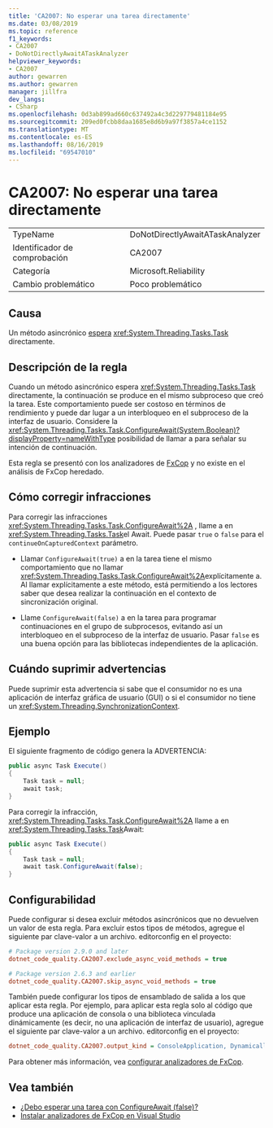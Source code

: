 ```yaml
---
title: 'CA2007: No esperar una tarea directamente'
ms.date: 03/08/2019
ms.topic: reference
f1_keywords:
- CA2007
- DoNotDirectlyAwaitATaskAnalyzer
helpviewer_keywords:
- CA2007
author: gewarren
ms.author: gewarren
manager: jillfra
dev_langs:
- CSharp
ms.openlocfilehash: 0d3ab899ad660c637492a4c3d229779481184e95
ms.sourcegitcommit: 209ed0fcbb8daa1685e8d6b9a97f3857a4ce1152
ms.translationtype: MT
ms.contentlocale: es-ES
ms.lasthandoff: 08/16/2019
ms.locfileid: "69547010"
---
```

# <a name="ca2007-do-not-directly-await-a-task"></a>CA2007: No esperar una tarea directamente

|||
|-|-|
|TypeName|DoNotDirectlyAwaitATaskAnalyzer|
|Identificador de comprobación|CA2007|
|Categoría|Microsoft.Reliability|
|Cambio problemático|Poco problemático|

## <a name="cause"></a>Causa

Un método asincrónico [espera](/dotnet/csharp/language-reference/keywords/await) <xref:System.Threading.Tasks.Task> directamente.

## <a name="rule-description"></a>Descripción de la regla

Cuando un método asincrónico espera <xref:System.Threading.Tasks.Task> directamente, la continuación se produce en el mismo subproceso que creó la tarea. Este comportamiento puede ser costoso en términos de rendimiento y puede dar lugar a un interbloqueo en el subproceso de la interfaz de usuario. Considere la <xref:System.Threading.Tasks.Task.ConfigureAwait(System.Boolean)?displayProperty=nameWithType> posibilidad de llamar a para señalar su intención de continuación.

Esta regla se presentó con los analizadores de [FxCop](install-fxcop-analyzers.md) y no existe en el análisis de FxCop heredado.

## <a name="how-to-fix-violations"></a>Cómo corregir infracciones

Para corregir las infracciones <xref:System.Threading.Tasks.Task.ConfigureAwait%2A> , llame a en <xref:System.Threading.Tasks.Task>el Await. Puede pasar `true` o `false` para el `continueOnCapturedContext` parámetro.

- Llamar `ConfigureAwait(true)` a en la tarea tiene el mismo comportamiento que no llamar <xref:System.Threading.Tasks.Task.ConfigureAwait%2A>explícitamente a. Al llamar explícitamente a este método, está permitiendo a los lectores saber que desea realizar la continuación en el contexto de sincronización original.

- Llame `ConfigureAwait(false)` a en la tarea para programar continuaciones en el grupo de subprocesos, evitando así un interbloqueo en el subproceso de la interfaz de usuario. Pasar `false` es una buena opción para las bibliotecas independientes de la aplicación.

## <a name="when-to-suppress-warnings"></a>Cuándo suprimir advertencias

Puede suprimir esta advertencia si sabe que el consumidor no es una aplicación de interfaz gráfica de usuario (GUI) o si el consumidor no tiene un <xref:System.Threading.SynchronizationContext>.

## <a name="example"></a>Ejemplo

El siguiente fragmento de código genera la ADVERTENCIA:

```csharp
public async Task Execute()
{
    Task task = null;
    await task;
}
```

Para corregir la infracción, <xref:System.Threading.Tasks.Task.ConfigureAwait%2A> llame a en <xref:System.Threading.Tasks.Task>Await:

```csharp
public async Task Execute()
{
    Task task = null;
    await task.ConfigureAwait(false);
}
```

## <a name="configurability"></a>Configurabilidad

Puede configurar si desea excluir métodos asincrónicos que no devuelven un valor de esta regla. Para excluir estos tipos de métodos, agregue el siguiente par clave-valor a un archivo. editorconfig en el proyecto:

```ini
# Package version 2.9.0 and later
dotnet_code_quality.CA2007.exclude_async_void_methods = true

# Package version 2.6.3 and earlier
dotnet_code_quality.CA2007.skip_async_void_methods = true
```

También puede configurar los tipos de ensamblado de salida a los que aplicar esta regla. Por ejemplo, para aplicar esta regla solo al código que produce una aplicación de consola o una biblioteca vinculada dinámicamente (es decir, no una aplicación de interfaz de usuario), agregue el siguiente par clave-valor a un archivo. editorconfig en el proyecto:

```ini
dotnet_code_quality.CA2007.output_kind = ConsoleApplication, DynamicallyLinkedLibrary
```

Para obtener más información, vea [configurar analizadores de FxCop](configure-fxcop-analyzers.md).

## <a name="see-also"></a>Vea también

- [¿Debo esperar una tarea con ConfigureAwait (false)?](https://github.com/Microsoft/vs-threading/blob/master/doc/cookbook_vs.md#should-i-await-a-task-with-configureawaitfalse)
- [Instalar analizadores de FxCop en Visual Studio](install-fxcop-analyzers.md)